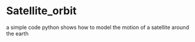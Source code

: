# Satellite_orbit
  a simple code python  shows how to model the motion  of a satellite around the earth 
